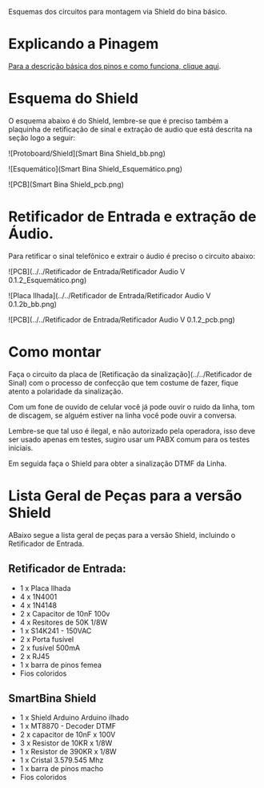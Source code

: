 Esquemas dos circuitos para montagem via Shield do bina básico.

# Explicando a Pinagem



[Para a descrição básica dos pinos e como funciona, clique aqui](descrição.md).


# Esquema do Shield

O esquema abaixo é do Shield, lembre-se que é preciso também a plaquinha de retificação de sinal e extração de audio que está descrita na seção logo a seguir:

![Protoboard/Shield](Smart Bina Shield_bb.png)

![Esquemático](Smart Bina Shield_Esquemático.png)

![PCB](Smart Bina Shield_pcb.png)

# Retificador de Entrada e extração de Áudio.

Para retificar o sinal telefônico e extrair o áudio é preciso o circuito abaixo:


![PCB](../../Retificador de Entrada/Retificador Audio V 0.1.2_Esquemático.png)

![Placa Ilhada](../../Retificador de Entrada/Retificador Audio V 0.1.2b_bb.png)

![PCB](../../Retificador de Entrada/Retificador Audio V 0.1.2_pcb.png)

# Como montar

Faça o circuito da placa de [Retificação da sinalização](../../Retificador de Sinal) com o processo de confecção que tem costume de fazer, fique atento a polaridade da sinalização.

Com um fone de ouvido de celular você já pode ouvir o ruido da linha, tom de discagem, se alguém estiver na linha você pode ouvir a conversa.

Lembre-se que tal uso é ilegal, e não autorizado pela operadora, isso deve ser usado apenas em testes, sugiro usar um PABX comum para os testes iniciais.

Em seguida faça o Shield para obter a sinalização DTMF da Linha.

# Lista Geral de Peças para a versão Shield

ABaixo segue a lista geral de peças para a versão Shield, incluindo o Retificador de Entrada.

## Retificador de Entrada:

  * 1 x Placa Ilhada
  * 4 x 1N4001
  * 4 x 1N4148
  * 2 x Capacitor de 10nF 100v
  * 4 x Resitores de 50K 1/8W
  * 1 x S14K241 - 150VAC 
  * 2 x Porta fusível
  * 2 x fusível 500mA
  * 2 x RJ45
  * 1 x barra de pinos femea
  * Fios coloridos


## SmartBina Shield

 * 1 x Shield Arduino Arduino ilhado
 * 1 x MT8870 - Decoder DTMF
 * 2 x capacitor de 10nF x 100V
 * 3 x Resistor de 10KR x 1/8W
 * 1 x Resistor de 390KR x 1/8W
 * 1 x Cristal 3.579.545 Mhz
 * 1 x barra de pinos macho
 * Fios coloridos
